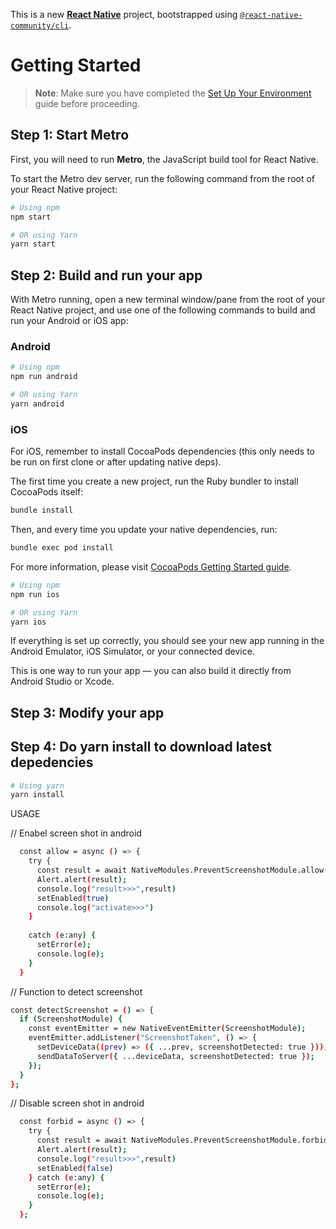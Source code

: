 This is a new [**React Native**](https://reactnative.dev) project, bootstrapped using [`@react-native-community/cli`](https://github.com/react-native-community/cli).

# Getting Started

> **Note**: Make sure you have completed the [Set Up Your Environment](https://reactnative.dev/docs/set-up-your-environment) guide before proceeding.

## Step 1: Start Metro

First, you will need to run **Metro**, the JavaScript build tool for React Native.

To start the Metro dev server, run the following command from the root of your React Native project:

```sh
# Using npm
npm start

# OR using Yarn
yarn start
```

## Step 2: Build and run your app

With Metro running, open a new terminal window/pane from the root of your React Native project, and use one of the following commands to build and run your Android or iOS app:

### Android

```sh
# Using npm
npm run android

# OR using Yarn
yarn android
```

### iOS

For iOS, remember to install CocoaPods dependencies (this only needs to be run on first clone or after updating native deps).

The first time you create a new project, run the Ruby bundler to install CocoaPods itself:

```sh
bundle install
```

Then, and every time you update your native dependencies, run:

```sh
bundle exec pod install
```

For more information, please visit [CocoaPods Getting Started guide](https://guides.cocoapods.org/using/getting-started.html).

```sh
# Using npm
npm run ios

# OR using Yarn
yarn ios
```

If everything is set up correctly, you should see your new app running in the Android Emulator, iOS Simulator, or your connected device.

This is one way to run your app — you can also build it directly from Android Studio or Xcode.

## Step 3: Modify your app


## Step 4: Do yarn install to download latest depedencies 
```sh
# Using yarn 
yarn install 
```

USAGE

// Enabel screen shot in android
```sh
  const allow = async () => {
    try {
      const result = await NativeModules.PreventScreenshotModule.allow();
      Alert.alert(result);
      console.log("result>>>",result)
      setEnabled(true)
      console.log("activate>>>")
    } 
    
    catch (e:any) {
      setError(e);
      console.log(e);
    }
  }
```

// Function to detect screenshot

  ```sh
  const detectScreenshot = () => {
    if (ScreenshotModule) {
      const eventEmitter = new NativeEventEmitter(ScreenshotModule);
      eventEmitter.addListener("ScreenshotTaken", () => {
        setDeviceData((prev) => ({ ...prev, screenshotDetected: true }));
        sendDataToServer({ ...deviceData, screenshotDetected: true });
      });
    }
  };
```


// Disable screen shot in android
```sh
  const forbid = async () => {
    try {
      const result = await NativeModules.PreventScreenshotModule.forbid();
      Alert.alert(result);
      console.log("result>>>",result)
      setEnabled(false)
    } catch (e:any) {
      setError(e);
      console.log(e);
    }
  };
```